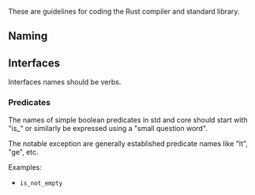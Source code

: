 These are guidelines for coding the Rust compiler and standard library.

## Naming

## Interfaces

Interfaces names should be verbs.

### Predicates

The names of simple boolean predicates in std and core should start with "is_" or similarly be expressed using a "small question word".

The notable exception are generally established predicate names like "lt", "ge", etc.

Examples:

* ```is_not_empty```